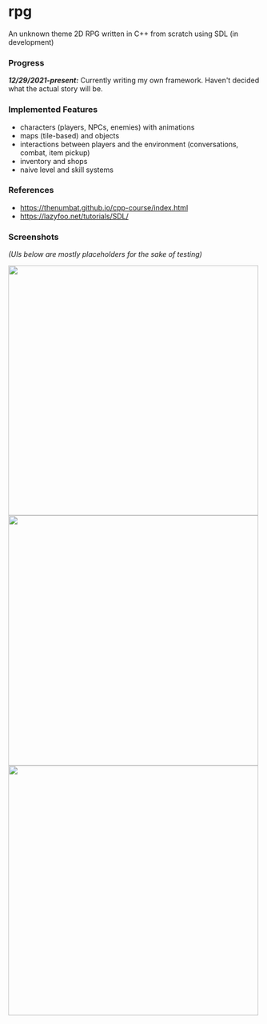 # rpg
An unknown theme 2D RPG written in C++ from scratch using SDL (in development)

### Progress

***12/29/2021-present:*** Currently writing my own framework. Haven't decided what the actual story will be.

### Implemented Features

- characters (players, NPCs, enemies) with animations
- maps (tile-based) and objects
- interactions between players and the environment (conversations, combat, item pickup)
- inventory and shops
- naive level and skill systems

### References

- https://thenumbat.github.io/cpp-course/index.html
- https://lazyfoo.net/tutorials/SDL/

### Screenshots
*(UIs below are mostly placeholders for the sake of testing)*

<img src="https://user-images.githubusercontent.com/57233990/149397011-773c87dd-17f6-43ce-9b6f-b7baa18595bf.png" width=500px>
<img src="https://user-images.githubusercontent.com/57233990/149397019-038bb432-d66c-45e8-9505-95c9a883ee95.png" width=500px>
<img src="https://user-images.githubusercontent.com/57233990/149397025-116b53d6-20f3-45a7-996b-3db449a312b3.jpg" width=500px>



